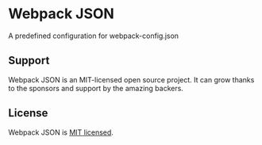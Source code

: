 # Webpack JSON

A predefined configuration for webpack-config.json

## Support

Webpack JSON is an MIT-licensed open source project. It can grow thanks to the sponsors and support by the amazing backers.

## License

Webpack JSON is [MIT licensed](LICENSE).
